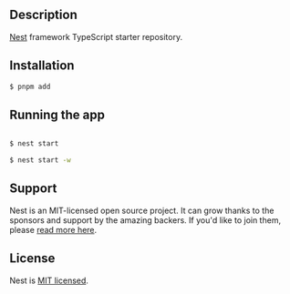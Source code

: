 ## Description

[Nest](https://github.com/nestjs/nest) framework TypeScript starter repository.

## Installation

```bash
$ pnpm add
```

## Running the app

```bash

$ nest start

$ nest start -w

```

## Support

Nest is an MIT-licensed open source project. It can grow thanks to the sponsors and support by the amazing backers. If you'd like to join them, please [read more here](https://docs.nestjs.com/support).

## License

Nest is [MIT licensed](LICENSE).

